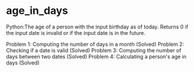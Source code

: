 # age_in_days
Python:The age of a person with the input birthday as of today. Returns 0 if the input date is invalid or if the input date is in the future.

Problem 1: Computing the number of days in a month (Solved)
Problem 2: Checking if a date is valid (Solved)
Problem 3: Computing the number of days between two dates (Solved)
Problem 4: Calculating a person's age in days (Solved)
